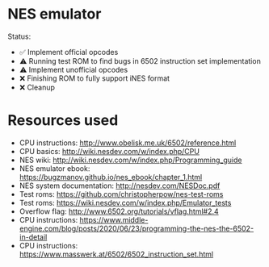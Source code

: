 # NES emulator
Status: 
* ✅ Implement official opcodes
* ⚠️ Running test ROM to find bugs in 6502 instruction set implementation
* ⚠️ Implement unofficial opcodes
* ❌ Finishing ROM to fully support iNES format
* ❌ Cleanup

# Resources used
* CPU instructions: http://www.obelisk.me.uk/6502/reference.html
* CPU basics: http://wiki.nesdev.com/w/index.php/CPU
* NES wiki: http://wiki.nesdev.com/w/index.php/Programming_guide
* NES emulator ebook: https://bugzmanov.github.io/nes_ebook/chapter_1.html
* NES system documentation: http://nesdev.com/NESDoc.pdf
* Test roms: https://github.com/christopherpow/nes-test-roms
* Test roms: https://wiki.nesdev.com/w/index.php/Emulator_tests
* Overflow flag: http://www.6502.org/tutorials/vflag.html#2.4
* CPU instructions: https://www.middle-engine.com/blog/posts/2020/06/23/programming-the-nes-the-6502-in-detail
* CPU instructions: https://www.masswerk.at/6502/6502_instruction_set.html
